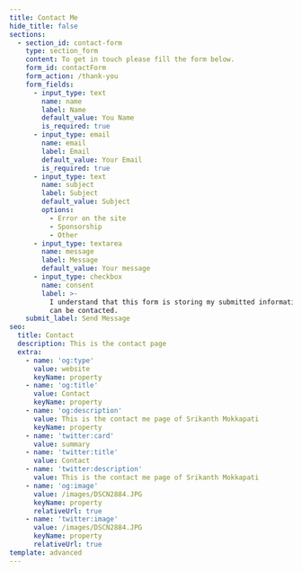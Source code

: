 ```yaml
---
title: Contact Me
hide_title: false
sections:
  - section_id: contact-form
    type: section_form
    content: To get in touch please fill the form below.
    form_id: contactForm
    form_action: /thank-you
    form_fields:
      - input_type: text
        name: name
        label: Name
        default_value: You Name
        is_required: true
      - input_type: email
        name: email
        label: Email
        default_value: Your Email
        is_required: true
      - input_type: text
        name: subject
        label: Subject
        default_value: Subject
        options:
          - Error on the site
          - Sponsorship
          - Other
      - input_type: textarea
        name: message
        label: Message
        default_value: Your message
      - input_type: checkbox
        name: consent
        label: >-
          I understand that this form is storing my submitted information so I
          can be contacted.
    submit_label: Send Message
seo:
  title: Contact
  description: This is the contact page
  extra:
    - name: 'og:type'
      value: website
      keyName: property
    - name: 'og:title'
      value: Contact
      keyName: property
    - name: 'og:description'
      value: This is the contact me page of Srikanth Mokkapati
      keyName: property
    - name: 'twitter:card'
      value: summary
    - name: 'twitter:title'
      value: Contact
    - name: 'twitter:description'
      value: This is the contact me page of Srikanth Mokkapati
    - name: 'og:image'
      value: /images/DSCN2884.JPG
      keyName: property
      relativeUrl: true
    - name: 'twitter:image'
      value: /images/DSCN2884.JPG
      keyName: property
      relativeUrl: true
template: advanced
---
```

